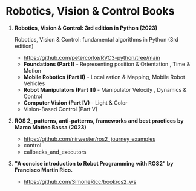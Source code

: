 # Robotics, Vision & Control Books

1. **Robotics, Vision & Control: 3rd edition in Python (2023)**

   Robotics, Vision & Control: fundamental algorithms in Python (3rd edition)
   * https://github.com/petercorke/RVC3-python/tree/main
   * **Foundations (Part I)** - Representing position & Orientation	, Time & Motion	
   * **Mobile Robotics (Part II)** - Localization & Mapping, Mobile Robot Vehicles	
   * **Robot Manipulators (Part III)** - Manipulator Velocity	, Dynamics & Control	
   * **Computer Vision (Part IV)** - Light & Color	
   * Vision-Based Control (Part V)


2. **ROS 2_ patterns, anti-patterns, frameworks and best practices by Marco Matteo Bassa (2023)**
   * https://github.com/nirwester/ros2_journey_examples
   * control
   * callbacks_and_executors

3. **"A concise introduction to Robot Programming with ROS2" by Francisco Martin Rico.**
   * https://github.com/SimoneRicc/bookros2_ws
